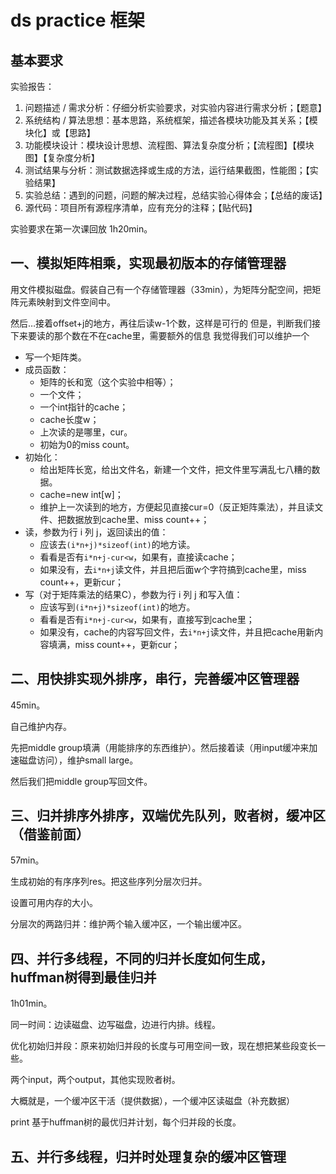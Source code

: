 # ds practice 框架

## 基本要求

实验报告：

1. 问题描述 / 需求分析：仔细分析实验要求，对实验内容进行需求分析；【题意】
2. 系统结构 / 算法思想：基本思路，系统框架，描述各模块功能及其关系；【模块化】或【思路】
3. 功能模块设计：模块设计思想、流程图、算法复杂度分析；【流程图】【模块图】【复杂度分析】
4. 测试结果与分析：测试数据选择或生成的方法，运行结果截图，性能图；【实验结果】
5. 实验总结：遇到的问题，问题的解决过程，总结实验心得体会；【总结的废话】
6. 源代码：项目所有源程序清单，应有充分的注释；【贴代码】

实验要求在第一次课回放 1h20min。

## 一、模拟矩阵相乘，实现最初版本的存储管理器

用文件模拟磁盘。假装自己有一个存储管理器（33min），为矩阵分配空间，把矩阵元素映射到文件空间中。

然后…接着offset+j的地方，再往后读w-1个数，这样是可行的
但是，判断我们接下来要读的那个数在不在cache里，需要额外的信息
我觉得我们可以维护一个

- 写一个矩阵类。
- 成员函数：
  - 矩阵的长和宽（这个实验中相等）；
  - 一个文件；
  - 一个int指针的cache；
  - cache长度w；
  - 上次读的是哪里，cur。
  - 初始为0的miss count。
- 初始化：
  - 给出矩阵长宽，给出文件名，新建一个文件，把文件里写满乱七八糟的数据。
  - cache=new int[w]；
  - 维护上一次读到的地方，方便起见直接cur=0（反正矩阵乘法），并且读文件、把数据放到cache里、miss count++；
- 读，参数为行 i 列 j，返回读出的值：
  - 应该去`(i*n+j)*sizeof(int)`的地方读。
  - 看看是否有`i*n+j-cur<w`，如果有，直接读cache；
  - 如果没有，去`i*n+j`读文件，并且把后面w个字符搞到cache里，miss count++，更新cur；
- 写（对于矩阵乘法的结果C），参数为行 i 列 j 和写入值：
  - 应该写到`(i*n+j)*sizeof(int)`的地方。
  - 看看是否有`i*n+j-cur<w`，如果有，直接写到cache里；
  - 如果没有，cache的内容写回文件，去`i*n+j`读文件，并且把cache用新内容填满，miss count++，更新cur；

## 二、用快排实现外排序，串行，完善缓冲区管理器

45min。

自己维护内存。

先把middle group填满（用能排序的东西维护）。然后接着读（用input缓冲来加速磁盘访问），维护small large。

然后我们把middle group写回文件。

## 三、归并排序外排序，双端优先队列，败者树，缓冲区（借鉴前面）

57min。

生成初始的有序序列res。把这些序列分层次归并。

设置可用内存的大小。

分层次的两路归并：维护两个输入缓冲区，一个输出缓冲区。

## 四、并行多线程，不同的归并长度如何生成，huffman树得到最佳归并

1h01min。

同一时间：边读磁盘、边写磁盘，边进行内排。线程。

优化初始归并段：原来初始归并段的长度与可用空间一致，现在想把某些段变长一些。

两个input，两个output，其他实现败者树。

大概就是，一个缓冲区干活（提供数据），一个缓冲区读磁盘（补充数据）

print 基于huffman树的最优归并计划，每个归并段的长度。

## 五、并行多线程，归并时处理复杂的缓冲区管理















